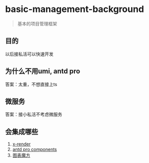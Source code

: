 # basic-management-background

> 基本的项目管理框架

## 目的

以后接私活可以快速开发

## 为什么不用umi, antd pro

答案：太重，不想直接上ts

## 微服务

答案：接小私活不考虑微服务

## 会集成哪些

1. [x-render](https://x-render.gitee.io/)
2. [antd pro components](https://procomponents.ant.design/)
3. [图表魔方](https://chartcube.alipay.com/)